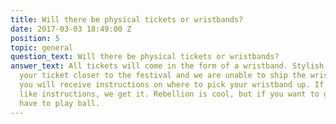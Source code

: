 ```yaml
---
title: Will there be physical tickets or wristbands?
date: 2017-03-03 18:49:00 Z
position: 5
topic: general
question_text: Will there be physical tickets or wristbands?
answer_text: All tickets will come in the form of a wristband. Stylish! If you purchase
  your ticket closer to the festival and we are unable to ship the wristband to you,
  you will receive instructions on where to pick your wristband up. If you do not
  like instructions, we get it. Rebellion is cool, but if you want to get in, you
  have to play ball.
---
```


